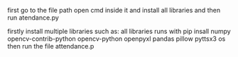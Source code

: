 first go to the file path open cmd inside it and install all libraries and then run atendance.py

firstly install multiple libraries such as:
all libraries runs with pip insall 
numpy
opencv-contrib-python
opencv-python
openpyxl
pandas
pillow
pyttsx3
os
then run the file attendance.p
